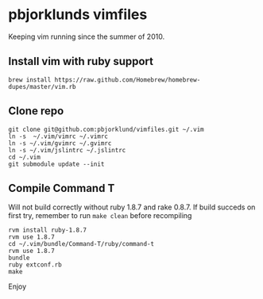 pbjorklunds vimfiles
====================
Keeping vim running since the summer of 2010.

Install vim with ruby support
----------------------------
    brew install https://raw.github.com/Homebrew/homebrew-dupes/master/vim.rb

Clone repo
----------
    git clone git@github.com:pbjorklund/vimfiles.git ~/.vim
    ln -s  ~/.vim/vimrc ~/.vimrc
    ln -s ~/.vim/gvimrc ~/.gvimrc
    ln -s ~/.vim/jslintrc ~/.jslintrc
    cd ~/.vim
    git submodule update --init

Compile Command T
-----------------
Will not build correctly without ruby 1.8.7 and rake 0.8.7.
If build succeds on first try, remember to run `make clean` before recompiling

    rvm install ruby-1.8.7
    rvm use 1.8.7
    cd ~/.vim/bundle/Command-T/ruby/command-t
    rvm use 1.8.7
    bundle 
    ruby extconf.rb
    make

Enjoy
